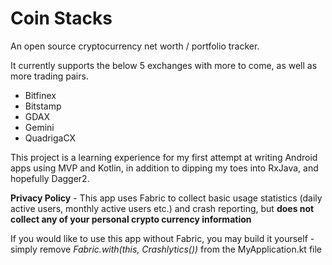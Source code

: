 # Coin Stacks

An open source cryptocurrency net worth / portfolio tracker.

It currently supports the below 5 exchanges with more to come, as well as more trading pairs.

* Bitfinex
* Bitstamp 
* GDAX 
* Gemini 
* QuadrigaCX

This project is a learning experience for my first attempt at writing Android apps using MVP and Kotlin, in addition to dipping my toes into RxJava, and hopefully Dagger2.

**Privacy Policy** - This app uses Fabric to collect basic usage statistics (daily active users, monthly active users etc.) and crash reporting, but **does not collect any of your personal crypto currency information**

If you would like to use this app without Fabric, you may build it yourself - simply remove *Fabric.with(this, Crashlytics())* from the MyApplication.kt file
